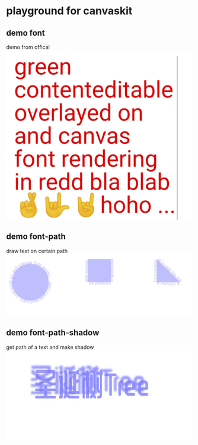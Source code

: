 # playground for canvaskit

## demo font
demo from offical
![demo from offical](./public/intro/font.jpg)

## demo font-path
draw text on certain path
![demo font-path](./public/intro/font-path.jpg)


## demo font-path-shadow
get path of a text and make shadow
![demo font-path-shadow](./public/intro/font-path-shadow.jpg)
